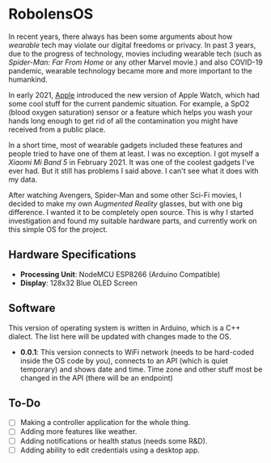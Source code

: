 # RobolensOS 

In recent years, there always has been some arguments about how _wearable_ tech may violate our digital freedoms or privacy. In past 3 years, due to the progress of technology, movies including wearable tech (such as _Spider-Man: Far From Home_ or any other Marvel movie.) and also COVID-19 pandemic, wearable technology became more and more important to the humankind.

In early 2021, [Apple](http://apple.com/watch) introduced the new version of Apple Watch, which had some cool stuff for the current pandemic situation. For example, a SpO2 (blood oxygen saturation) sensor or a feature which helps you wash your hands long enough to get rid of all the contamination you might have received from a public place.

In a short time, most of wearable gadgets included these features and people tried to have one of them at least. I was no exception. I got myself a _Xiaomi Mi Band 5_ in February 2021. It was one of the coolest gadgets I've ever had. But it still has problems I said above. I can't see what it does with my data. 

After watching Avengers, Spider-Man and some other Sci-Fi movies, I decided to make my own _Augmented Reality_ glasses, but with one big difference. I wanted it to be completely open source. This is why I started investigation and found my suitable hardware parts, and currently work on this simple OS for the project.

## Hardware Specifications 

* __Processing Unit__: NodeMCU ESP8266 (Arduino Compatible)
* __Display__: 128x32 Blue OLED Screen

## Software

This version of operating system is written in Arduino, which is a C++ dialect. The list here will be updated with changes made to the OS.

* __0.0.1__: This version connects to WiFi network (needs to be hard-coded inside the OS code by you), connects to an API (which is quiet temporary) and shows date and time. Time zone and other stuff most be changed in the API (there will be an endpoint)

## To-Do 

- [ ] Making a controller application for the whole thing.
- [ ] Adding more features like weather.
- [ ] Adding notifications or health status (needs some R&D).
- [ ] Adding ability to edit credentials using a desktop app. 